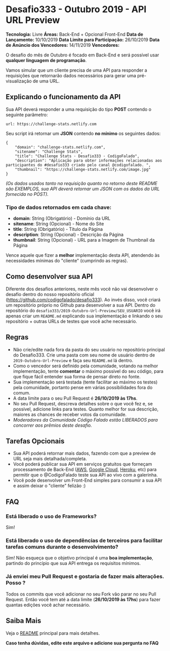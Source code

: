 # Desafio333 - Outubro 2019 - API URL Preview

**Tecnologia:** Livre
**Áreas:** Back-End + Opcional Front-End
**Data de Lançamento:** 10/10/2019
**Data Limite para Participação:** 26/10/2019
**Data de Anúncio dos Vencedores:** 14/11/2019
**Vencedores:**

O desafio do mês de Outubro é focado em Back-End e será possível usar **qualquer linguagem de programação**.

Vamos simular que um cliente precisa de uma API para responder a requisições que retornarão dados necessários para gerar uma pré-visualização de uma URL.

## Explicando o funcionamento da API

Sua API deverá responder a uma requisição do tipo **POST** contendo o seguinte parâmetro:

```
url: https://challenge-stats.netlify.com
```

Seu script irá retornar um **JSON** contendo **no mínimo** os seguintes dados:

```
{
    "domain": "challenge-stats.netlify.com",
    "sitename": "Challenge Stats",
    "title": "Challenge Stats · Desafio333 · CodigoFalado",
    "description": "Aplicação para obter informações relacionadas aos participantes do #desafio333 criado pelo canal @codigofalado. ",
    "thumbnail": "https://challenge-stats.netlify.com/image.jpg"
}
```

_(Os dados usados tanto na requisição quanto no retorno deste README são EXEMPLOS, sua API deverá retornar um JSON com os dados da URL fornecida no POST)._

### Tipo de dados retornados em cada chave:

- **domain**: String (Obrigatório) - Domínio da URL
- **sitename**: String (Opcional) - Nome do Site
- **title**: String (Obrigatório) - Título da Página
- **description**: String (Opcional) - Descrição da Página
- **thumbnail**: String (Opcional) - URL para a Imagem de Thumbnail da Página

Vence aquele que fizer a **melhor** implementação desta API, atendendo às necessidades mínimas do "cliente" (cumprindo as regras).

## Como desenvolver sua API

Diferente dos desafios anteriores, neste mês você não vai desenvolver o desafio dentro do nosso repositório oficial (https://github.com/codigofalado/desafio333). Ao invés disso, você criará um repositório próprio no Github para desenvolver a sua API. Dentro do repositório do `desafio333/2019-Outubro-Url-Preview/SEU_USUARIO` você irá apenas criar um `README.md` explicando sua implementação e linkando o seu repositório + outras URLs de testes que você ache necessário.

## Regras

- Não crie/edite nada fora da pasta do seu usuário no repositório principal do Desafio333. Crie uma pasta com seu nome de usuário dentro de `2019-Outubro-Url-Preview` e faça seu `README.md` lá dentro.
- Como o vencedor será definido pela comunidade, votando na melhor implementação, tente **comentar** o máximo possível do seu código, para que fique fácil entender sua forma de pensar direto no fonte.
- Sua implementação será testada (tente facilitar ao máximo os testes) pela comunidade, portanto pense em várias possibilidades fora do comum.
- A data limite para o seu Pull Request é **26/10/2019 às 17hs**.
- No seu Pull Request, descreva detalhes sobre o que você fez e, se possível, adicione links para testes. Quanto melhor for sua descrição, maiores as chances de receber votos da comunidade.
- _Moderadores da Comunidade Código Falado estão LIBERADOS para concorrer aos prêmios deste desafio._

## Tarefas Opcionais

- Sua API poderá retornar mais dados, fazendo com que a preview de URL seja mais detalhada/completa.
- Você poderá publicar sua API em serviços gratuitos que forneçam processamento de Back-End ([AWS](https://aws.amazon.com/), [Google Cloud](https://cloud.google.com/), [Heroku](https://www.heroku.com), etc) para permitir que o @CodigoFalado teste sua API ao vivo com a galerinha.
- Você pode desenvolver um Front-End simples para consumir a sua API e assim deixar o "cliente" felizão :)

## FAQ

### Está liberado o uso de Frameworks?

Sim!

### Está liberado o uso de dependências de terceiros para facilitar tarefas comuns durante o desenvolvimento?

Sim! Não esqueça que o objetivo principal é uma **boa implementação**, partindo do princípio que sua API entrega os requisitos mínimos.

### Já enviei meu Pull Request e gostaria de fazer mais alterações. Posso ?

Todos os commits que você adicionar no seu Fork vão parar no seu Pull Request. Então você tem até a data limite (**26/10/2019 às 17hs**) para fazer quantas edições você achar necessário.

## Saiba Mais

Veja o [README](../README.md) principal para mais detalhes.

**Caso tenha dúvidas, edite este arquivo e adicione sua pergunta no FAQ**
